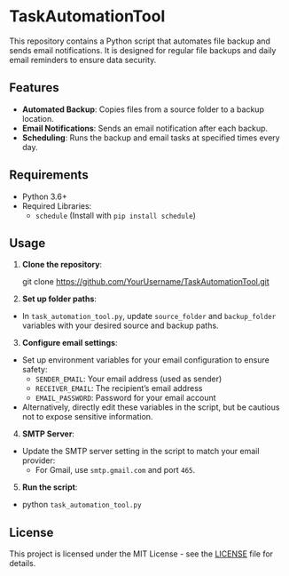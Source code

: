 # TaskAutomationTool

This repository contains a Python script that automates file backup and sends email notifications. It is designed for regular file backups and daily email reminders to ensure data security.

## Features
- **Automated Backup**: Copies files from a source folder to a backup location.
- **Email Notifications**: Sends an email notification after each backup.
- **Scheduling**: Runs the backup and email tasks at specified times every day.

## Requirements
- Python 3.6+
- Required Libraries:
  - `schedule` (Install with `pip install schedule`)

## Usage

1. **Clone the repository**:

    git clone https://github.com/YourUsername/TaskAutomationTool.git


2. **Set up folder paths**:
- In `task_automation_tool.py`, update `source_folder` and `backup_folder` variables with your desired source and backup paths.

3. **Configure email settings**:
- Set up environment variables for your email configuration to ensure safety:
  - `SENDER_EMAIL`: Your email address (used as sender)
  - `RECEIVER_EMAIL`: The recipient’s email address
  - `EMAIL_PASSWORD`: Password for your email account
- Alternatively, directly edit these variables in the script, but be cautious not to expose sensitive information.

4. **SMTP Server**:
- Update the SMTP server setting in the script to match your email provider:
  - For Gmail, use `smtp.gmail.com` and port `465`.

5. **Run the script**:
- python `task_automation_tool.py`


## License
This project is licensed under the MIT License - see the [LICENSE](LICENSE) file for details.
